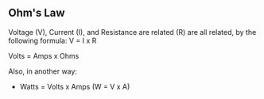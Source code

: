 ## Ohm's Law

Voltage (V), Current (I), and Resistance are related (R) are all related, by the following formula: V = I x R

<div class="centered highlight">Volts = Amps x Ohms</div>

Also, in another way:

- Watts = Volts x Amps (W = V x A)